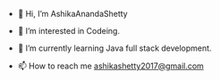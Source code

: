 - 👋 Hi, I’m AshikaAnandaShetty
- 👀 I’m interested in Codeing.
- 🌱 I’m currently learning Java full stack development.

- 📫 How to reach me ashikashetty2017@gmail.com



